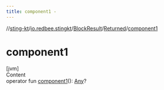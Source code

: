 ```yaml
---
title: component1 -
---
```

//[sting-kt](../../../index.md)/[io.redbee.stingkt](../../index.md)/[BlockResult](../index.md)/[Returned](index.md)/[component1](component1.md)



# component1  
[jvm]  
Content  
operator fun [component1](component1.md)(): [Any](https://kotlinlang.org/api/latest/jvm/stdlib/kotlin/-any/index.html)?  




